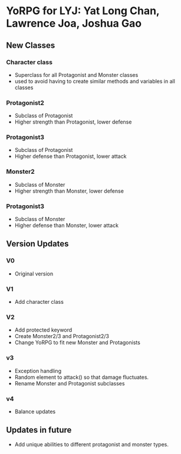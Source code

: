 # YoRPG for LYJ: Yat Long Chan, Lawrence Joa, Joshua Gao

## New Classes
### Character class
* Superclass for all Protagonist and Monster classes
* used to avoid having to create similar methods and variables in all classes

### Protagonist2
* Subclass of Protagonist
* Higher strength than Protagonist, lower defense

### Protagonist3
* Subclass of Protagonist
* Higher defense than Protagonist, lower attack

### Monster2
* Subclass of Monster
* Higher strength than Monster, lower defense

### Protagonist3
* Subclass of Monster
* Higher defense than Monster, lower attack

## Version Updates

### V0
* Original version

### V1
* Add character class

### V2
* Add protected keyword
* Create Monster2/3 and Protagonist2/3
* Change YoRPG to fit new Monster and Protagonists

### v3
* Exception handling
* Random element to attack() so that damage fluctuates.
* Rename Monster and Protagonist subclasses

### v4
* Balance updates

## Updates in future
* Add unique abilities to different protagonist and monster types.
